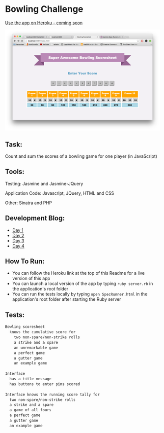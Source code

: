 Bowling Challenge
=================

[Use the app on Heroku - coming soon]()

![Bowling](https://github.com/sanjsanj/sanjsanj.github.io/blob/master/images/week6_bowling.png?raw=true)

Task:
-----
Count and sum the scores of a bowling game for one player (in JavaScript)

Tools:
------
Testing:  Jasmine and Jasmine-JQuery

Application Code:  Javascript, JQuery, HTML and CSS

Other:  Sinatra and PHP

Development Blog:
-----------------
- [Day 1](http://sanjsanj.github.io/Week%205,%20Day%206/)
- [Day 2](http://sanjsanj.github.io/Week%205,%20Day%207/)
- [Day 3](http://sanjsanj.github.io/Week%206,%20Day%201/)
- [Day 4](http://sanjsanj.github.io/Week%206,%20Day%205/)

How To Run:
-----------
- You can follow the Heroku link at the top of this Readme for a live version of this app
- You can launch a local version of the app by typing `ruby server.rb` in the application's root folder
- You can run the tests locally by typing `open SpecRunner.html` in the application's root folder after starting the Ruby server

Tests:
------
```sh
Bowling scoresheet
  knows the cumulative score for
    two non-spare/non-strike rolls
    a strike and a spare
    an unremarkable game
    a perfect game
    a gutter game
    an example game

Interface
  has a title message
  has buttons to enter pins scored

Interface knows the running score tally for
  two non-spare/non-strike rolls
  a strike and a spare
  a game of all fours
  a perfect game
  a gutter game
  an example game
```
